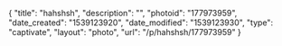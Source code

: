 {
    "title": "hahshsh",
    "description": "",
    "photoid": "177973959",
    "date_created": "1539123920",
    "date_modified": "1539123930",
    "type": "captivate",
    "layout": "photo",
    "url": "\/p\/hahshsh\/177973959"
}